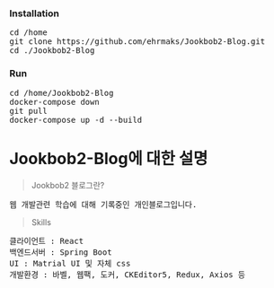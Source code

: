 ### Installation
<pre>
cd /home
git clone https://github.com/ehrmaks/Jookbob2-Blog.git
cd ./Jookbob2-Blog
</pre>

### Run
<pre>
cd /home/Jookbob2-Blog
docker-compose down
git pull
docker-compose up -d --build
</pre>
# Jookbob2-Blog에 대한 설명
> Jookbob2 블로그란?
<pre>
웹 개발관련 학습에 대해 기록중인 개인블로그입니다.
</pre>
> Skills
<pre>
클라이언트 : React
백엔드서버 : Spring Boot
UI : Matrial UI 및 자체 css
개발환경 : 바벨, 웹팩, 도커, CKEditor5, Redux, Axios 등
</pre>
